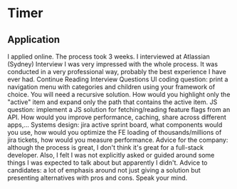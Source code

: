 # Timer

## Application
I applied online. The process took 3 weeks. I interviewed at Atlassian (Sydney)
Interview
I was very impressed with the whole process. It was conducted in a very professional way, probably the best experience I have ever had.
Continue Reading
Interview Questions
Ul coding question: print a navigation menu with categories and children using your framework of choice. You will need a recursive
solution. How would you highlight only the "active" item and expand only the path that contains the active item.
JS question: implement a JS solution for fetching/reading feature flags from an API. How would you improve performance, caching, share
across different apps,...
Systems design: jira active sprint board, what components would you use, how would you optimize the FE loading of thousands/millions
of jira tickets, how would you measure performance.
Advice for the company: although the process is great, I don't think it's great for a full-stack developer. Also, I felt I was not explicitly
asked or guided around some things I was expected to talk about but apparently I didn't.
Advice to candidates: a lot of emphasis around not just giving a solution but presenting alternatives with pros and cons. Speak your mind.
